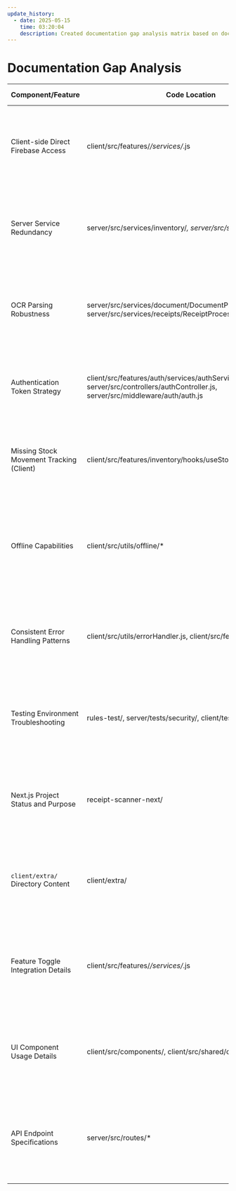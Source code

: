 ```yaml
---
update_history:
  - date: 2025-05-15
    time: 03:20:04
    description: Created documentation gap analysis matrix based on documentation inventory and code analysis.
---
```


# Documentation Gap Analysis

| Component/Feature | Code Location | Existing Documentation | Gap Severity | Description | Recommended Action |
|-------------------|---------------|------------------------|--------------|-------------|-------------------|
| Client-side Direct Firebase Access | client/src/features/*/services/*.js | docs/developer/architecture/firebase-direct-integration.md | Major | Feature-specific documentation does not fully detail implications and patterns of direct Firebase SDK usage. | Update feature documentation to include guidance on direct Firebase access. |
| Server Service Redundancy | server/src/services/inventory/*, server/src/services/document/* | Limited/Fragmented | Major | Overlapping responsibilities and unclear roles between some server-side services (e.g., Inventory, Document Processing). | Consolidate redundant services and update documentation to reflect clear responsibilities. |
| OCR Parsing Robustness | server/src/services/document/DocumentProcessingService.js, server/src/services/receipts/ReceiptProcessingService.js | client/extra/6-OCR and Document Scanning.md | Major | Documentation and implementation rely heavily on regex for parsing, which is brittle. | Document limitations of current parsing and outline plans for more robust methods (e.g., using bounding boxes). |
| Authentication Token Strategy | client/src/features/auth/services/authService.js, server/src/controllers/authController.js, server/src/middleware/auth/auth.js | client/extra/3-Authentication System.md | Major | Confusing mix of Firebase ID tokens and server-generated custom tokens with unclear rationale. | Document the intended token strategy clearly and justify the use of custom tokens if necessary. |
| Missing Stock Movement Tracking (Client) | client/src/features/inventory/hooks/useStockManagement.js | client/extra/8-Inventory Tracking.md | Major | Client-side stock updates via UI do not appear to trigger server-side stock movement record creation. | Document the correct workflow for stock updates, ensuring server-side tracking. |
| Offline Capabilities | client/src/utils/offline/* | docs/developer/architecture/firebase-direct-integration.md | Major | While mentioned, dedicated documentation on how offline data access and synchronization work across features is needed. | Create comprehensive documentation for offline capabilities and synchronization logic. |
| Consistent Error Handling Patterns | client/src/utils/errorHandler.js, client/src/features/*/services/*.js | docs/developer/guides/guide-error-handling-standards.md, docs/developer/guides/firebase-error-handling.md | Major | Documentation on consistent error handling patterns across all features, especially with feature toggle fallback, is needed. | Document standardized error handling patterns and integration with the feature toggle system. |
| Testing Environment Troubleshooting | rules-test/, server/tests/security/, client/tests/integration/ | docs/known-issues.md, docs/firebase-testing-guide.md, docs/firebase-testing.md | Major | Persistent testing environment issues are noted, but detailed troubleshooting documentation is lacking. | Create a dedicated troubleshooting guide for setting up and running the testing environment. |
| Next.js Project Status and Purpose | receipt-scanner-next/ | docs/project-structure.md | Major | The Next.js project's purpose, status, and relationship to the main project are not clearly documented. | Add detailed documentation explaining the Next.js project and its role. |
| `client/extra/` Directory Content | client/extra/ | None | Minor | The purpose and status of various files (including old docs) in the `client/extra/` directory are unclear. | Document the purpose of the `client/extra/` directory and the status of its contents, or archive/remove unnecessary files. |
| Feature Toggle Integration Details | client/src/features/*/services/*.js | docs/developer/guides/feature-toggle-system.md | Minor | While the feature toggle system is documented, specific integration details within each refactored service might be missing. | Add specific examples and details of feature toggle integration within the documentation for each refactored service. |
| UI Component Usage Details | client/src/components/, client/src/shared/components/ | docs/developer/guides/guide-ui-component-usage.md | Minor | Documentation on the usage and props of key reusable UI components might be incomplete. | Enhance documentation for reusable UI components with detailed usage examples and prop descriptions. |
| API Endpoint Specifications | server/src/routes/* | docs/developer/specifications/specification-api.md | Minor | While a comprehensive API doc exists, detailed specifications for all current API endpoints might need updating or expansion. | Review and update the API documentation to ensure all current endpoints are accurately specified. |
